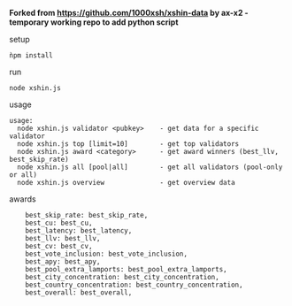 
**Forked from https://github.com/1000xsh/xshin-data by ax-x2 - temporary working repo to add python script**

setup

```ǹpm install```

run

``node xshin.js``

usage

```
usage:
  node xshin.js validator <pubkey>    - get data for a specific validator
  node xshin.js top [limit=10]        - get top validators
  node xshin.js award <category>      - get award winners (best_llv, best_skip_rate)
  node xshin.js all [pool|all]        - get all validators (pool-only or all)
  node xshin.js overview              - get overview data
```

awards
```
    best_skip_rate: best_skip_rate,
    best_cu: best_cu,
    best_latency: best_latency,
    best_llv: best_llv,
    best_cv: best_cv,
    best_vote_inclusion: best_vote_inclusion,
    best_apy: best_apy,
    best_pool_extra_lamports: best_pool_extra_lamports,
    best_city_concentration: best_city_concentration,
    best_country_concentration: best_country_concentration,
    best_overall: best_overall,
```
